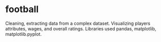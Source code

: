 # football 
Cleaning, extracting data from a complex dataset. Visualizing players attributes, wages, and overall ratings.
Libraries used pandas, matplotlib, matplotlib.pyplot.
